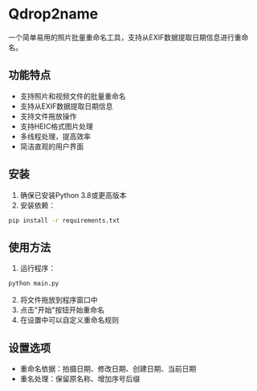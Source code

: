 # Qdrop2name

一个简单易用的照片批量重命名工具，支持从EXIF数据提取日期信息进行重命名。

## 功能特点

- 支持照片和视频文件的批量重命名
- 支持从EXIF数据提取日期信息
- 支持文件拖放操作
- 支持HEIC格式图片处理
- 多线程处理，提高效率
- 简洁直观的用户界面

## 安装

1. 确保已安装Python 3.8或更高版本
2. 安装依赖：
```bash
pip install -r requirements.txt
```

## 使用方法

1. 运行程序：
```bash
python main.py
```
2. 将文件拖放到程序窗口中
3. 点击"开始"按钮开始重命名
4. 在设置中可以自定义重命名规则

## 设置选项

- 重命名依据：拍摄日期、修改日期、创建日期、当前日期
- 重名处理：保留原名称、增加序号后缀 